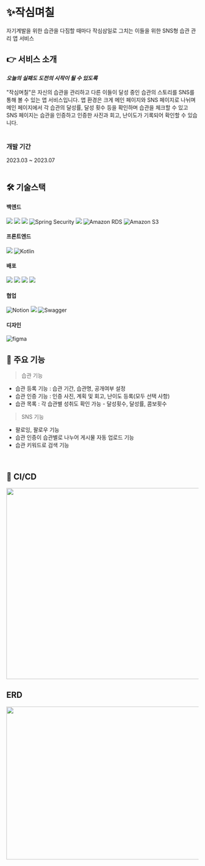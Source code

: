 # ✨작심며칠
자기계발을 위한 습관을 다짐할 때마다 작심삼일로 그치는 이들을 위한 SNS형 습관 관리 앱 서비스

## 👉 서비스 소개
***오늘의 실패도 도전의 시작이 될 수 있도록***<br><br>
"작심며칠"은 자신의 습관을 관리하고 다른 이들이 달성 중인 습관의 스토리를 SNS를 통해 볼 수 있는 앱 서비스입니다. 앱 환경은 크게 메인 페이지와 SNS 페이지로 나뉘며 메인 페이지에서 각 습관의 달성률, 달성 횟수 등을 확인하며 습관을 체크할 수 있고 SNS 페이지는 습관을 인증하고 인증한 사진과 회고, 난이도가 기록되어 확인할 수 있습니다.
<br><br>

### 개발 기간
2023.03 ~ 2023.07
<br><br>

## 🛠 기술스택

#### 백엔드

<img src="https://img.shields.io/badge/springboot-6DB33F?style=flat-logo&logo=springboot&logoColor=white"> <img src="https://img.shields.io/badge/gradle-02303A?style=flat-logo&logo=gradle&logoColor=white"> <img src="https://img.shields.io/badge/SPRING JPA-005571?style=flat-logo&logo=spring&logoColor=white"> <img alt="Spring Security" src="https://img.shields.io/badge/Spring Security-6DB33F?style=flat-logo&logo=Spring Security&logoColor=white"> <img src="https://img.shields.io/badge/mysql-4479A1?style=flat-logo&logo=mysql&logoColor=white"> <img alt="Amazon RDS" src="https://img.shields.io/badge/Amazon RDS-527FFF?style=flat-logo&logo=Amazon RDS&logoColor=white"> <img alt="Amazon S3" src="https://img.shields.io/badge/Amazon S3-569A31?style=flat-logo&logo=Amazon S3&logoColor=white">

#### 프론트엔드
<img src="https://img.shields.io/badge/Android Studio-3DDC84?style=flat-logo&logo=Android Studio&logoColor=white"/> <img alt="Kotlin" src="https://img.shields.io/badge/Kotlin-7F52FF?style=flat-logo&logo=Kotlin&logoColor=white">

#### 배포
<img src="https://img.shields.io/badge/amazonaws-232F3E?style=flat-logo&logo=amazonaws&logoColor=white"> <img src="https://img.shields.io/badge/elastic beanstalk-005571?style=flat-logo&logo=elastic beanstalk&logoColor=white"> <img src="https://img.shields.io/badge/Github Actions-2088FF?style=flat-logo&logo=Github Actions&logoColor=white"> <img src="https://img.shields.io/badge/Code Deploy-FF4F8B?style=flat-logo&logo=amazonapigateway&logoColor=white">

#### 협업
<img alt="Notion" src="https://img.shields.io/badge/Notion-000000?style=flat-logo&logo=Notion&logoColor=white"> <img src="https://img.shields.io/badge/github-181717?style=flat-logo&logo=github&logoColor=white"> <img alt="Swagger" src="https://img.shields.io/badge/Swagger-85EA2D?style=flat-logo&logo=Swagger&logoColor=white">

#### 디자인
<img alt="figma" src="https://img.shields.io/badge/figma-F24E1E?style=flat-logo&logo=figma&logoColor=white">
<br>

## 📌 주요 기능
>습관 기능
- 습관 등록 기능 : 습관 기간, 습관명, 공개여부 설정
- 습관 인증 기능 : 인증 사진, 계획 및 회고, 난이도 등록(모두 선택 사항)
- 습관 목록 : 각 습관별 성취도 확인 가능 - 달성횟수, 달성률, 콤보횟수
>SNS 기능
- 팔로잉, 팔로우 기능
- 습관 인증이 습관별로 나누어 게시물 자동 업로드 기능
- 습관 키워드로 검색 기능

<br>

## 🚀 CI/CD
<img src="https://github.com/jiixon/three-days-backend/assets/108799865/8f5b9fb3-2a0f-4628-b013-dd027f3597ee.png" width="800" height="500"/>

## ERD
<img src="https://github.com/jiixon/three-days-backend/assets/108799865/2b02ec32-b336-4488-b01b-d44bc8811df8.png" width="800" height="400"/>



